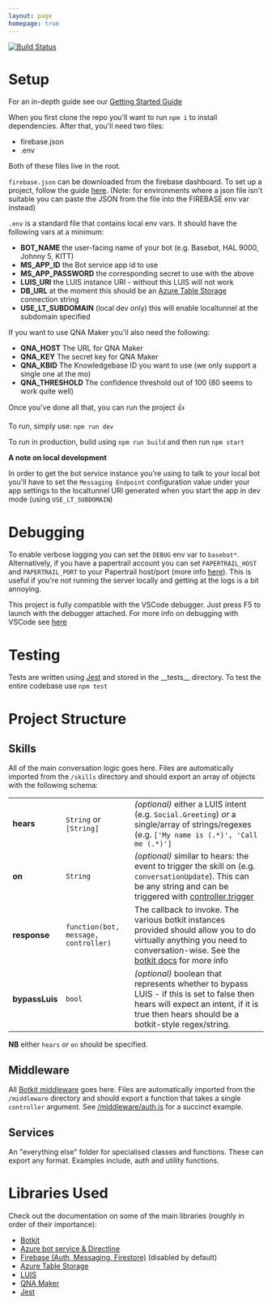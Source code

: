 ```yaml
---
layout: page
homepage: true
---
```


[![Build Status](https://travis-ci.org/webantic/basebot.svg?branch=master)](https://travis-ci.org/webantic/basebot)


# Setup

For an in-depth guide see our [Getting Started Guide](/basebot/getting-started)

When you first clone the repo you'll want to run `npm i` to install dependencies. After that, you'll need two files:
* firebase.json
* .env

Both of these files live in the root. 

`firebase.json` can be downloaded from the firebase dashboard. To set up a project, follow the guide [here](https://github.com/ans-group/basebot-server/tree/master/documents/firebase-registration). (Note: for environments where a json file isn't suitable you can paste the JSON from the file into the FIREBASE env var instead)

`.env` is a standard file that contains local env vars. It should have the following vars at a minimum:

* **BOT_NAME** the user-facing name of your bot (e.g. Basebot, HAL 9000, Johnny 5, KITT)
* **MS_APP_ID** the Bot service app id to use
* **MS_APP_PASSWORD** the corresponding secret to use with the above
* **LUIS_URI** the LUIS instance URI - without this LUIS will not work
* **DB_URL** at the moment this should be an [Azure Table Storage](https://azure.microsoft.com/en-gb/services/storage/tables/) connection string
* **USE_LT_SUBDOMAIN** (local dev only) this will enable localtunnel at the subdomain specified

If you want to use QNA Maker you'll also need the following:

* **QNA_HOST** The URL for QNA Maker
* **QNA_KEY** The secret key for QNA Maker
* **QNA_KBID** The Knowledgebase ID you want to use (we only support a single one at the mo)
* **QNA_THRESHOLD** The confidence threshold out of 100 (80 seems to work quite well)

Once you've done all that, you can run the project :+1:

To run, simply use: `npm run dev` 

To run in production, build using `npm run build` and then run `npm start`

**A note on local development**

In order to get the bot service instance you're using to talk to your local bot you'll have to set the `Messaging Endpoint` configuration value under your app settings to the localtunnel URI generated when you start the app in dev mode (using `USE_LT_SUBDOMAIN`)


# Debugging

To enable verbose logging you can set the `DEBUG` env var to `basebot*`. Alternatively, if you have a papertrail account you can set `PAPERTRAIL_HOST` and `PAPERTRAIL_PORT` to your Papertrail host/port (more info [here](https://help.papertrailapp.com/)). This is useful if you're not running the server locally and getting at the logs is a bit annoying. 

This project is fully compatible with the VSCode debugger. Just press F5 to launch with the debugger attached. For more info on debugging with VSCode see [here](https://code.visualstudio.com/docs/editor/debugging)


# Testing

Tests are written using [Jest](https://jestjs.io/) and stored in the \_\_tests\_\_ directory. To test the entire codebase use `npm test`


# Project Structure

## Skills
All of the main conversation logic goes here. Files are automatically imported from the `/skills` directory and should export an array of objects with the following schema:

| | | |
| --- | --- | --- |
|**hears**|`String` or `[String]`|*(optional)*  either a LUIS intent (e.g. `Social.Greeting`) *or* a single/array of strings/regexes (e.g. `['My name is (.*)', 'Call me (.*)']`|
| **on** |`String`| *(optional)* similar to hears: the event to trigger the skill on (e.g. `conversationUpdate`). This can be any string and can be triggered with [controller.trigger](https://botkit.ai/docs/core.html#controllertrigger) |
| **response** |`function(bot, message, controller)`| The callback to invoke. The various botkit instances provided should allow you to do virtually anything you need to conversation-wise. See the [botkit docs](https://botkit.ai/docs) for more info
| **bypassLuis** |`bool`| *(optional)* boolean that represents whether to bypass LUIS - if this is set to false then hears will expect an intent, if it is true then hears should be a botkit-style regex/string.

**NB** either `hears` *or* `on` should be specified.

## Middleware
All [Botkit middleware](https://botkit.ai/docs/middleware.html) goes here. Files are automatically imported from the `/middleware` directory and should export a function that takes a single `controller` argument. See [/middleware/auth.js](middleware/auth.js) for a succinct example.

## Services
An "everything else" folder for specialised classes and functions. These can export any format. Examples include, auth and utility functions. 


# Libraries Used

Check out the documentation on some of the main libraries (roughly in order of their importance):

* [Botkit](https://botkit.ai/docs)
* [Azure bot service & Directline](https://docs.microsoft.com/en-us/azure/bot-service/?view=azure-bot-service-4.0)
* [Firebase (Auth, Messaging, Firestore)](https://firebase.google.com/docs) (disabled by default)
* [Azure Table Storage](https://docs.microsoft.com/en-us/azure/storage/)
* [LUIS](https://docs.microsoft.com/en-gb/azure/cognitive-services/luis/what-is-luis)
* [QNA Maker](https://docs.microsoft.com/en-us/azure/cognitive-services/qnamaker/)
* [Jest](https://jestjs.io/)
